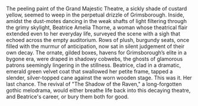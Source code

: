 The peeling paint of the Grand Majestic Theatre, a sickly shade of custard yellow, seemed to weep in the perpetual drizzle of Grimsborough. Inside, amidst the dust-motes dancing in the weak shafts of light filtering through the grimy skylight, Beatrice Amelia Thorne, a woman whose theatrical flair extended even to her everyday life, surveyed the scene with a sigh that echoed across the empty auditorium.  Rows of plush, burgundy seats, once filled with the murmur of anticipation, now sat in silent judgement of their own decay. The ornate, gilded boxes, havens for Grimsborough’s elite in a bygone era, were draped in shadowy cobwebs, the ghosts of glamorous patrons seemingly lingering in the stillness. Beatrice, clad in a dramatic, emerald green velvet coat that swallowed her petite frame, tapped a slender, silver-topped cane against the worn wooden stage. This was it. Her last chance. The revival of "The Shadow of the Raven," a long-forgotten gothic melodrama, would either breathe life back into this decaying theatre, and Beatrice's career, or bury them both for good.
